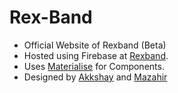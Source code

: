 # Rex-Band
- Official Website of Rexband (Beta)
- Hosted using Firebase at [Rexband](https://rex-band.firebaseapp.com/index.html).
- Uses [Materialise](http://materializecss.com/) for Components.
- Designed by [Akkshay](https://github.com/akkshay7) and [Mazahir](https://github.com/MazahirHaroon)
